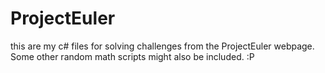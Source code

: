 # ProjectEuler

this are my c# files for solving challenges from the ProjectEuler webpage. Some other random math scripts might also be included. :P
